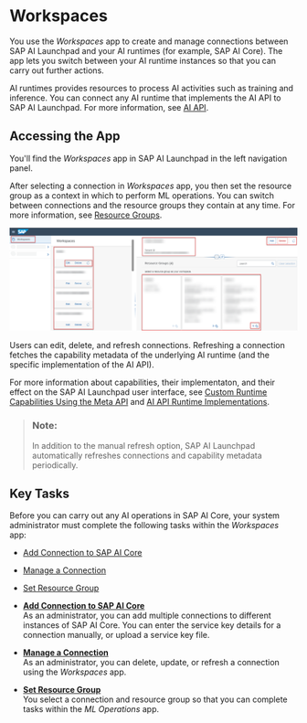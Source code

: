 <!-- loioc804f14fb90b40649c1ee172d1f75574 -->

# Workspaces

You use the *Workspaces* app to create and manage connections between SAP AI Launchpad and your AI runtimes \(for example, SAP AI Core\). The app lets you switch between your AI runtime instances so that you can carry out further actions.

AI runtimes provides resources to process AI activities such as training and inference. You can connect any AI runtime that implements the AI API to SAP AI Launchpad. For more information, see [AI API](https://help.sap.com/viewer/2d6c5984063c40a59eda62f4a9135bee/LATEST/en-US/716d4c38e3054c93a9d481b51cc66298.html).



<a name="loioc804f14fb90b40649c1ee172d1f75574__section_i3y_pjk_wqb"/>

## Accessing the App

You'll find the *Workspaces* app in SAP AI Launchpad in the left navigation panel.

After selecting a connection in *Workspaces* app, you then set the resource group as a context in which to perform ML operations. You can switch between connections and the resource groups they contain at any time. For more information, see [Resource Groups](https://help.sap.com/viewer/2d6c5984063c40a59eda62f4a9135bee/CLOUD/en-US/26c6c6b50e3f412f8bc0cd6a8ebdb850.html).

![Overview of key screen features within Workspaces app.](images/Image_AIL_MLOps_Workspaces_Overview_2_b2105e4.png)

Users can edit, delete, and refresh connections. Refreshing a connection fetches the capability metadata of the underlying AI runtime \(and the specific implementation of the AI API\).

For more information about capabilities, their implementaton, and their effect on the SAP AI Launchpad user interface, see [Custom Runtime Capabilities Using the Meta API](custom-runtime-capabilities-using-the-meta-api-ac3d92b.md) and [AI API Runtime Implementations](https://help.sap.com/docs/AI_CORE/52b4adb30e6744709d6226d2b0659dea/dbacc5fee07c4e43a656f5d1203654c7.html).

> ### Note:  
> In addition to the manual refresh option, SAP AI Launchpad automatically refreshes connections and capability metadata periodically.



<a name="loioc804f14fb90b40649c1ee172d1f75574__section_fbx_r55_4rb"/>

## Key Tasks

Before you can carry out any AI operations in SAP AI Core, your system administrator must complete the following tasks within the *Workspaces* app:

-   [Add Connection to SAP AI Core](add-connection-to-sap-ai-core-71dfe2c.md)
-   [Manage a Connection](manage-a-connection-555c83b.md#loio555c83b997db49ae9f3c302b60bf4062)
-   [Set Resource Group](set-resource-group-0c07728.md#loio0c077289f29d4147921fb07ab0f68b7f)

-   **[Add Connection to SAP AI Core](add-connection-to-sap-ai-core-71dfe2c.md "As an administrator, you can add multiple connections to different instances of SAP AI Core. You can
		enter the service key details for a connection manually, or upload a service key file. ")**  
As an administrator, you can add multiple connections to different instances of SAP AI Core. You can enter the service key details for a connection manually, or upload a service key file.
-   **[Manage a Connection](manage-a-connection-555c83b.md#loio555c83b997db49ae9f3c302b60bf4062 "As an administrator, you can delete, update, or refresh a connection using the
			Workspaces
		app.")**  
As an administrator, you can delete, update, or refresh a connection using the *Workspaces* app.
-   **[Set Resource Group](set-resource-group-0c07728.md#loio0c077289f29d4147921fb07ab0f68b7f "You select a connection and resource group so that you can complete tasks within the ML
                                    Operations app.")**  
You select a connection and resource group so that you can complete tasks within the *ML Operations* app.

